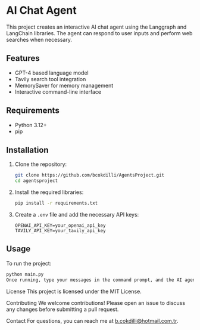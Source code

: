 # AI Chat Agent

This project creates an interactive AI chat agent using the Langgraph and LangChain libraries. The agent can respond to user inputs and perform web searches when necessary.

## Features

- GPT-4 based language model
- Tavily search tool integration
- MemorySaver for memory management
- Interactive command-line interface

## Requirements

- Python 3.12+
- pip

## Installation

1. Clone the repository:

    ```bash
    git clone https://github.com/bcokdilli/AgentsProject.git
    cd agentsproject
    ```

2. Install the required libraries:

    ```bash
    pip install -r requirements.txt
    ```

3. Create a `.env` file and add the necessary API keys:

    ```plaintext
    OPENAI_API_KEY=your_openai_api_key
    TAVILY_API_KEY=your_tavily_api_key
    ```

## Usage

To run the project:

```bash
python main.py
Once running, type your messages in the command prompt, and the AI agent will respond.
```

License
This project is licensed under the MIT License.

Contributing
We welcome contributions! Please open an issue to discuss any changes before submitting a pull request.

Contact
For questions, you can reach me at b.cokdilli@hotmail.com.tr.
